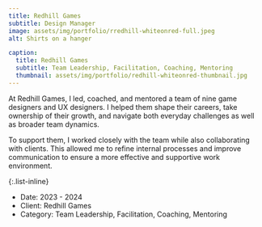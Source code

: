 ```yaml
---
title: Redhill Games
subtitle: Design Manager
image: assets/img/portfolio/rredhill-whiteonred-full.jpeg
alt: Shirts on a hanger

caption:
  title: Redhill Games
  subtitle: Team Leadership, Facilitation, Coaching, Mentoring
  thumbnail: assets/img/portfolio/redhill-whiteonred-thumbnail.jpg
---
```

At Redhill Games, I led, coached, and mentored a team of nine game designers and UX designers. I helped them shape their careers, take ownership of their growth, and navigate both everyday challenges as well as broader team dynamics.

To support them, I worked closely with the team while also collaborating with clients. This allowed me to refine internal processes and improve communication to ensure a more effective and supportive work environment.

{:.list-inline}
- Date: 2023 - 2024
- Client: Redhill Games
- Category: Team Leadership, Facilitation, Coaching, Mentoring

